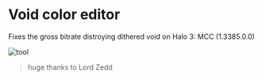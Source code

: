 # Void color editor
Fixes the gross bitrate distroying dithered void on Halo 3: MCC (1.3385.0.0)

![tool](https://github.com/TermaciousTrickocity/Void-fix/assets/62641541/1eb421e2-125a-4d40-85a8-fc20abb0768a)

> huge thanks to Lord Zedd
